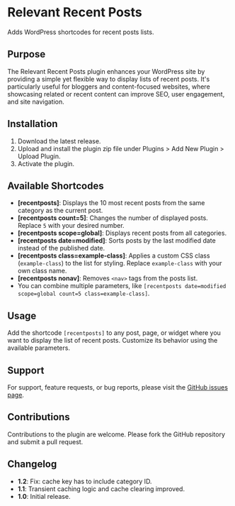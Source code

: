 # Relevant Recent Posts
Adds WordPress shortcodes for recent posts lists.

## Purpose
The Relevant Recent Posts plugin enhances your WordPress site by providing a simple yet flexible way to display lists of recent posts. It's particularly useful for bloggers and content-focused websites, where showcasing related or recent content can improve SEO, user engagement, and site navigation.

## Installation
1. Download the latest release.
2. Upload and install the plugin zip file under Plugins > Add New Plugin > Upload Plugin.
3. Activate the plugin.

## Available Shortcodes
- **[recentposts]**: Displays the 10 most recent posts from the same category as the current post. 
- **[recentposts count=5]**: Changes the number of displayed posts. Replace `5` with your desired number.
- **[recentposts scope=global]**: Displays recent posts from all categories.
- **[recentposts date=modified]**: Sorts posts by the last modified date instead of the published date.
- **[recentposts class=example-class]**: Applies a custom CSS class (`example-class`) to the list for styling. Replace `example-class` with your own class name.
- **[recentposts nonav]**: Removes `<nav>` tags from the posts list.
- You can combine multiple parameters, like `[recentposts date=modified scope=global count=5 class=example-class]`.

## Usage
Add the shortcode `[recentposts]` to any post, page, or widget where you want to display the list of recent posts. Customize its behavior using the available parameters.

## Support
For support, feature requests, or bug reports, please visit the [GitHub issues page](https://github.com/infinitnet/relevant-recent-posts/issues).

## Contributions
Contributions to the plugin are welcome. Please fork the GitHub repository and submit a pull request.

## Changelog
- **1.2**: Fix: cache key has to include category ID.
- **1.1**: Transient caching logic and cache clearing improved.
- **1.0**: Initial release.
